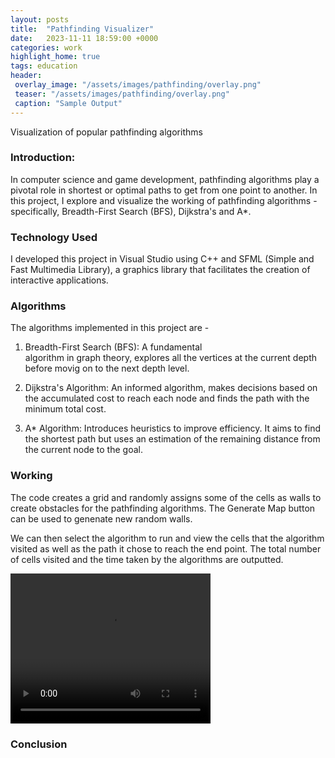 ```yaml
---
layout: posts
title:  "Pathfinding Visualizer"
date:   2023-11-11 18:59:00 +0000
categories: work
highlight_home: true
tags: education
header:
 overlay_image: "/assets/images/pathfinding/overlay.png"
 teaser: "/assets/images/pathfinding/overlay.png"
 caption: "Sample Output"
---
```

Visualization of popular pathfinding algorithms

### Introduction:
In computer science and game development, pathfinding algorithms play a pivotal role in shortest or optimal paths to get from one point to another. In this project, I explore and visualize the working of pathfinding algorithms - specifically, Breadth-First Search (BFS), Dijkstra's and A*.

### Technology Used
I developed this project in Visual Studio using C++ and SFML (Simple and Fast Multimedia Library), a graphics library that facilitates the creation of interactive applications. 

### Algorithms
The algorithms implemented in this project are -

1. Breadth-First Search (BFS): A fundamental        
   algorithm in graph theory, explores all the vertices at the current depth before movig on to the next depth level.

2. Dijkstra's Algorithm: An informed algorithm, 
   makes decisions based on the accumulated cost to reach each node and finds the path with the minimum total cost.

3. A* Algorithm: Introduces heuristics to improve 
   efficiency. It aims to find the shortest path but uses an estimation of the remaining distance from the current node to the goal.

### Working
The code creates a grid and randomly assigns some of the cells as walls to create obstacles for the pathfinding algorithms. The Generate Map button can be used to genenate new random walls. 

We can then select the algorithm to run and view the cells that the algorithm visited as well as the path it chose to reach the end point. The total number of cells visited and the time taken by the algorithms are outputted.

<video width="320" height="240" controls>
  <source src="/assets/images/pathfinding/sample_video.mp4" type="video/mp4">
  Your browser does not support the video tag.
</video>

### Conclusion